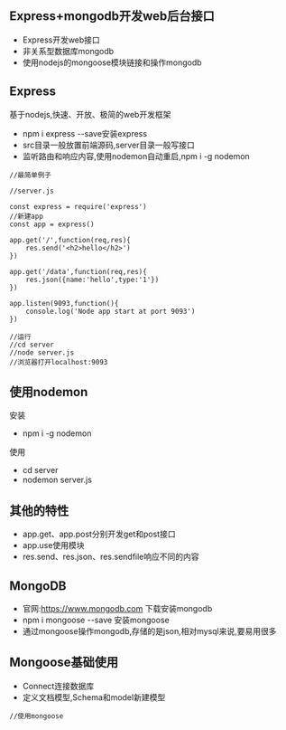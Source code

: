 

## Express+mongodb开发web后台接口

* Express开发web接口
* 非关系型数据库mongodb
* 使用nodejs的mongoose模块链接和操作mongodb

## Express

基于nodejs,快速、开放、极简的web开发框架

* npm i express --save安装express
* src目录一般放置前端源码,server目录一般写接口
* 监听路由和响应内容,使用nodemon自动重启,npm i -g nodemon

```
//最简单例子

//server.js

const express = require('express')
//新建app
const app = express()

app.get('/',function(req,res){
    res.send('<h2>hello</h2>')
})

app.get('/data',function(req,res){
    res.json({name:'hello',type:'1'})
})

app.listen(9093,function(){
    console.log('Node app start at port 9093')
})

//运行
//cd server
//node server.js
//浏览器打开localhost:9093

```

## 使用nodemon

安装

* npm i -g nodemon

使用

* cd server
* nodemon server.js

## 其他的特性

* app.get、app.post分别开发get和post接口
* app.use使用模块
* res.send、res.json、res.sendfile响应不同的内容


## MongoDB

* 官网:https://www.mongodb.com 下载安装mongodb
* npm i mongoose --save 安装mongoose
* 通过mongoose操作mongodb,存储的是json,相对mysql来说,要易用很多

## Mongoose基础使用

* Connect连接数据库
* 定义文档模型,Schema和model新建模型


```
//使用mongoose

```